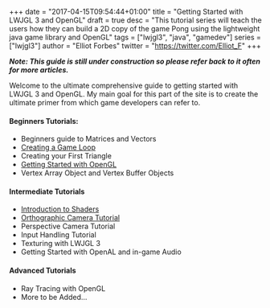 +++
date = "2017-04-15T09:54:44+01:00"
title = "Getting Started with LWJGL 3 and OpenGL"
draft = true
desc = "This tutorial series will teach the users how they can build a 2D copy of the game Pong using the lightweight java game library and OpenGL"
tags = ["lwjgl3", "java", "gamedev"]
series = ["lwjgl3"]
author = "Elliot Forbes"
twitter = "https://twitter.com/Elliot_F"
+++

<p><b><i>Note: This guide is still under construction so please refer back to it often for more articles.</i></b></p>

<p>Welcome to the ultimate comprehensive guide to getting started with LWJGL 3 and OpenGL. My main goal for this part of the site is to create the ultimate primer from which game developers can refer to.</p>

#### Beginners Tutorials:

<ul>

<li>Beginners guide to Matrices and Vectors</li>
<li><a href="/java/lwjgl3/lwjgl-3-fps-main-game-loop">Creating a Game Loop</a></li>
<li>Creating your First Triangle</li>
<li><a href="http://tutorialedge.net/initializing-opengl-with-lwjgl3-and-java">Getting Started with OpenGL</a></li>
<li>Vertex Array Object and Vertex Buffer Objects</li>
</ul>

#### Intermediate Tutorials

<ul>
<li><a href="http://tutorialedge.net/getting-started-with-opengl-shaders">Introduction to Shaders</a></li>
<li><a href="http://tutorialedge.net/lwjgl-3-orthographic-camera-tutorial">Orthographic Camera Tutorial</a></li>
<li>Perspective Camera Tutorial</li>
<li>Input Handling Tutorial</li>
<li>Texturing with LWJGL 3</li>
<li>Getting Started with OpenAL and in-game Audio</li>
</ul>

#### Advanced Tutorials

<ul>
<li>Ray Tracing with OpenGL</li>
<li>More to be Added...</li>
</ul>